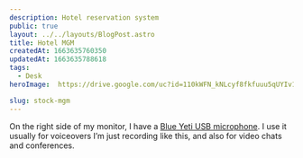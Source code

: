 ```yaml
---
description: Hotel reservation system
public: true
layout: ../../layouts/BlogPost.astro
title: Hotel MGM
createdAt: 1663635760350
updatedAt: 1663635788618
tags:
  - Desk
heroImage:  https://drive.google.com/uc?id=110kWFN_kNLcyf8fkfuuu5qUYIv1fZOyk

slug: stock-mgm
---
```



On the right side of my monitor, I have a [Blue Yeti USB microphone](https://amzn.to/2LSw1Mb). I use it usually for voiceovers I’m just recording like this, and also for video chats and conferences.

<!-- ![blue-yeti-usb-microphone_2.jpeg](/posts/blue-yeti_blue-yeti-usb-microphone-2-jpeg.jpg) -->